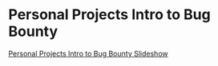 # Personal Projects Intro to Bug Bounty


[Personal Projects Intro to Bug Bounty Slideshow](https://49thsecuritydivision.github.io/slideshows/2017/02-Friday-Nights/03-Personal-Projects_Intro-to-Bug-Bounty)
